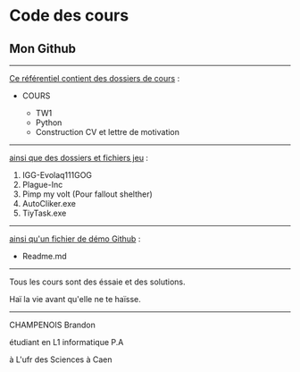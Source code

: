 # Code des cours
<!DOCTYPE html>
  <!--Brandon CHAMPENOIS-->
  <html lang="fr","en">
    <body>
      <h2>Mon Github</h2>
      <hr>
      <p><U>Ce référentiel contient des dossiers de cours</U> :</>
      <ul>
         <li>COURS</li>
         <ul>
           <li>TW1</li>
           <li>Python</li>
           <li>Construction CV et lettre de motivation</li>
         </ul>
      </ul>
      <hr>
      <p><U>ainsi que des dossiers et fichiers jeu</U> :</p>
      <ol>
        <li> IGG-Evolaq111GOG</li>
        <li> Plague-Inc </li>
        <li>Pimp my volt (Pour fallout shelther)</li>
        <li> AutoCliker.exe</li>
       <li>TiyTask.exe</li>
     </ol>
     <hr>
     <p><U>ainsi qu'un fichier de démo Github</U> :</p>
     <ul>
        <li> Readme.md </li>
     </ul>
     <hr>
     <p>Tous les cours sont des éssaie et des solutions.</p>
     <p>Haï la vie avant qu'elle ne te haïsse.</p>
     <hr>
     <footer>
        <p>CHAMPENOIS Brandon</p>
        <p>étudiant en L1 informatique P.A</p>
        <p>à L'ufr des Sciences à Caen</p>
    </footer>
  </html>
